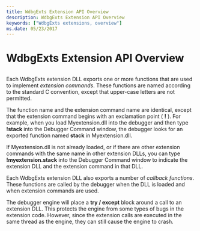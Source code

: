 ```yaml
---
title: WdbgExts Extension API Overview
description: WdbgExts Extension API Overview
keywords: ["WdbgExts extensions, overview"]
ms.date: 05/23/2017
---
```


# WdbgExts Extension API Overview


## <span id="ddk_wdbgexts_extension_api_overview_dbwx"></span><span id="DDK_WDBGEXTS_EXTENSION_API_OVERVIEW_DBWX"></span>


Each WdbgExts extension DLL exports one or more functions that are used to implement *extension commands*. These functions are named according to the standard C convention, except that upper-case letters are not permitted.

The function name and the extension command name are identical, except that the extension command begins with an exclamation point ( **!** ). For example, when you load Myextension.dll into the debugger and then type **!stack** into the Debugger Command window, the debugger looks for an exported function named **stack** in Myextension.dll.

If Myextension.dll is not already loaded, or if there are other extension commands with the same name in other extension DLLs, you can type **!myextension.stack** into the Debugger Command window to indicate the extension DLL and the extension command in that DLL.

Each WdbgExts extension DLL also exports a number of *callback functions*. These functions are called by the debugger when the DLL is loaded and when extension commands are used.

The debugger engine will place a **try / except** block around a call to an extension DLL. This protects the engine from some types of bugs in the extension code. However, since the extension calls are executed in the same thread as the engine, they can still cause the engine to crash.

 

 